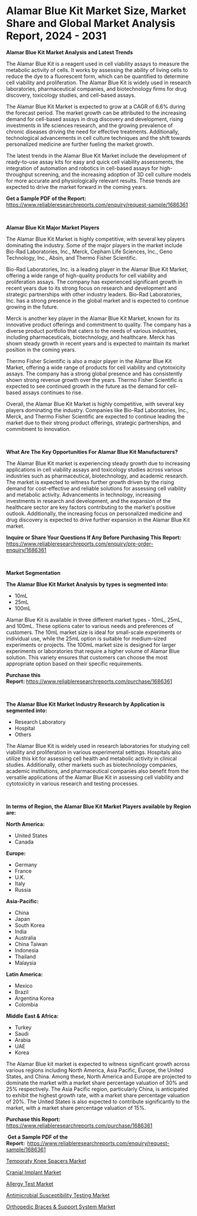 <p><h1>Alamar Blue Kit Market Size, Market Share and Global Market Analysis Report, 2024 - 2031</h1></p><p><strong>Alamar Blue Kit Market Analysis and Latest Trends</strong></p>
<p><p>The Alamar Blue Kit is a reagent used in cell viability assays to measure the metabolic activity of cells. It works by assessing the ability of living cells to reduce the dye to a fluorescent form, which can be quantified to determine cell viability and proliferation. The Alamar Blue Kit is widely used in research laboratories, pharmaceutical companies, and biotechnology firms for drug discovery, toxicology studies, and cell-based assays.</p><p>The Alamar Blue Kit Market is expected to grow at a CAGR of 6.6% during the forecast period. The market growth can be attributed to the increasing demand for cell-based assays in drug discovery and development, rising investments in life sciences research, and the growing prevalence of chronic diseases driving the need for effective treatments. Additionally, technological advancements in cell culture techniques and the shift towards personalized medicine are further fueling the market growth.</p><p>The latest trends in the Alamar Blue Kit Market include the development of ready-to-use assay kits for easy and quick cell viability assessments, the integration of automation and robotics in cell-based assays for high-throughput screening, and the increasing adoption of 3D cell culture models for more accurate and physiologically relevant results. These trends are expected to drive the market forward in the coming years.</p></p>
<p><strong>Get a Sample PDF of the Report:&nbsp;</strong> <a href="https://www.reliableresearchreports.com/enquiry/request-sample/1686361">https://www.reliableresearchreports.com/enquiry/request-sample/1686361</a></p>
<p>&nbsp;</p>
<p><strong>Alamar Blue Kit Major Market Players</strong></p>
<p><p>The Alamar Blue Kit Market is highly competitive, with several key players dominating the industry. Some of the major players in the market include Bio-Rad Laboratories, Inc., Merck, Cepham Life Sciences, Inc., Geno Technology, Inc., Absin, and Thermo Fisher Scientific.</p><p>Bio-Rad Laboratories, Inc. is a leading player in the Alamar Blue Kit Market, offering a wide range of high-quality products for cell viability and proliferation assays. The company has experienced significant growth in recent years due to its strong focus on research and development and strategic partnerships with other industry leaders. Bio-Rad Laboratories, Inc. has a strong presence in the global market and is expected to continue growing in the future.</p><p>Merck is another key player in the Alamar Blue Kit Market, known for its innovative product offerings and commitment to quality. The company has a diverse product portfolio that caters to the needs of various industries, including pharmaceuticals, biotechnology, and healthcare. Merck has shown steady growth in recent years and is expected to maintain its market position in the coming years.</p><p>Thermo Fisher Scientific is also a major player in the Alamar Blue Kit Market, offering a wide range of products for cell viability and cytotoxicity assays. The company has a strong global presence and has consistently shown strong revenue growth over the years. Thermo Fisher Scientific is expected to see continued growth in the future as the demand for cell-based assays continues to rise.</p><p>Overall, the Alamar Blue Kit Market is highly competitive, with several key players dominating the industry. Companies like Bio-Rad Laboratories, Inc., Merck, and Thermo Fisher Scientific are expected to continue leading the market due to their strong product offerings, strategic partnerships, and commitment to innovation.</p></p>
<p>&nbsp;</p>
<p><strong>What Are The Key Opportunities For Alamar Blue Kit Manufacturers?</strong></p>
<p><p>The Alamar Blue Kit market is experiencing steady growth due to increasing applications in cell viability assays and toxicology studies across various industries such as pharmaceutical, biotechnology, and academic research. The market is expected to witness further growth driven by the rising demand for cost-effective and reliable solutions for assessing cell viability and metabolic activity. Advancements in technology, increasing investments in research and development, and the expansion of the healthcare sector are key factors contributing to the market's positive outlook. Additionally, the increasing focus on personalized medicine and drug discovery is expected to drive further expansion in the Alamar Blue Kit market.</p></p>
<p><strong>Inquire or Share Your Questions If Any Before Purchasing This Report:</strong> <a href="https://www.reliableresearchreports.com/enquiry/pre-order-enquiry/1686361">https://www.reliableresearchreports.com/enquiry/pre-order-enquiry/1686361</a></p>
<p>&nbsp;</p>
<p><strong>Market Segmentation</strong></p>
<p><strong>The Alamar Blue Kit Market Analysis by types is segmented into:</strong></p>
<p><ul><li>10mL</li><li>25mL</li><li>100mL</li></ul></p>
<p><p>Alamar Blue Kit is available in three different market types - 10mL, 25mL, and 100mL. These options cater to various needs and preferences of customers. The 10mL market size is ideal for small-scale experiments or individual use, while the 25mL option is suitable for medium-sized experiments or projects. The 100mL market size is designed for larger experiments or laboratories that require a higher volume of Alamar Blue solution. This variety ensures that customers can choose the most appropriate option based on their specific requirements.</p></p>
<p><strong>Purchase this Report:&nbsp;</strong><a href="https://www.reliableresearchreports.com/purchase/1686361">https://www.reliableresearchreports.com/purchase/1686361</a></p>
<p>&nbsp;</p>
<p><strong>The Alamar Blue Kit Market Industry Research by Application is segmented into:</strong></p>
<p><ul><li>Research Laboratory</li><li>Hospital</li><li>Others</li></ul></p>
<p><p>The Alamar Blue Kit is widely used in research laboratories for studying cell viability and proliferation in various experimental settings. Hospitals also utilize this kit for assessing cell health and metabolic activity in clinical studies. Additionally, other markets such as biotechnology companies, academic institutions, and pharmaceutical companies also benefit from the versatile applications of the Alamar Blue Kit in assessing cell viability and cytotoxicity in various research and testing processes.</p></p>
<p>&nbsp;</p>
<p><strong>In terms of Region, the Alamar Blue Kit Market Players available by Region are:</strong></p>
<p>
    <p> <strong> North America: </strong>
        <ul>
            <li>United States</li>
            <li>Canada</li>
        </ul>
        </p> 
    <p> <strong> Europe: </strong>
        <ul>
            <li>Germany</li>
            <li>France</li>
            <li>U.K.</li>
            <li>Italy</li>
            <li>Russia</li>
        </ul>
        </p> 
    <p> <strong> Asia-Pacific: </strong>
        <ul>
            <li>China</li>
            <li>Japan</li>
            <li>South Korea</li>
            <li>India</li>
            <li>Australia</li>
            <li>China Taiwan</li>
            <li>Indonesia</li>
            <li>Thailand</li>
            <li>Malaysia</li>
        </ul>
        </p> 
    <p> <strong> Latin America: </strong>
        <ul>
            <li>Mexico</li>
            <li>Brazil</li>
            <li>Argentina Korea</li>
            <li>Colombia</li>
        </ul>
        </p> 
    <p> <strong> Middle East & Africa: </strong>
        <ul>
            <li>Turkey</li>
            <li>Saudi</li>
            <li>Arabia</li>
            <li>UAE</li>
            <li>Korea</li>
        </ul>
    </p>
    </p>
<p><p>The Alamar Blue kit market is expected to witness significant growth across various regions including North America, Asia Pacific, Europe, the United States, and China. Among these, North America and Europe are projected to dominate the market with a market share percentage valuation of 30% and 25% respectively. The Asia Pacific region, particularly China, is anticipated to exhibit the highest growth rate, with a market share percentage valuation of 20%. The United States is also expected to contribute significantly to the market, with a market share percentage valuation of 15%.</p></p>
<p><strong>Purchase this Report: </strong><a href="https://www.reliableresearchreports.com/purchase/1686361">https://www.reliableresearchreports.com/purchase/1686361</a></p>
<p>&nbsp;<strong>Get a Sample PDF of the Report:&nbsp;&nbsp;</strong><a href="https://www.reliableresearchreports.com/enquiry/request-sample/1686361">https://www.reliableresearchreports.com/enquiry/request-sample/1686361</a></p>
<p><strong></strong></p>
<p><p><a href="https://github.com/yemakinde/Market-Research-Report-List-1/blob/main/temporaty-knee-spacers-market.md">Temporaty Knee Spacers Market</a></p><p><a href="https://github.com/Alonsoolds3wq1d81czn8rbol/Market-Research-Report-List-1/blob/main/cranial-implant-market.md">Cranial Implant Market</a></p><p><a href="https://github.com/bmorecock/Market-Research-Report-List-2/blob/main/allergy-test-market.md">Allergy Test Market</a></p><p><a href="https://github.com/jsmusil/Market-Research-Report-List-2/blob/main/antimicrobial-susceptibility-testing-market.md">Antimicrobial Susceptibility Testing Market</a></p><p><a href="https://github.com/RickHolmes3/Market-Research-Report-List-3/blob/main/orthopedic-braces-support-system-market.md">Orthopedic Braces & Support System Market</a></p></p>